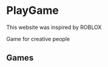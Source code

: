 <h1>PlayGame</h1>

This website was inspired by ROBLOX
<p>Game for creative people</p>
<h2 id="1">Games</h1>

